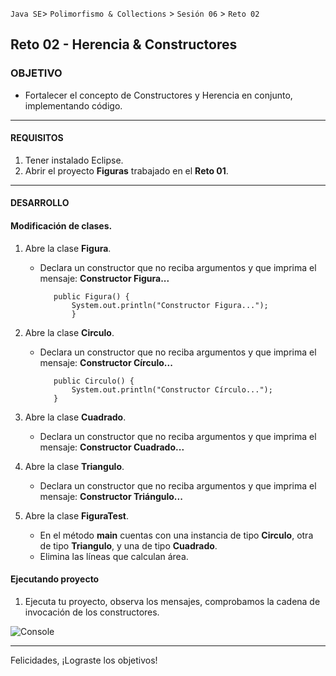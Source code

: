 
`Java SE`> `Polimorfismo & Collections` > `Sesión 06` > `Reto 02`

## Reto 02 - Herencia & Constructores

### OBJETIVO

- Fortalecer el concepto de Constructores y Herencia en conjunto, implementando código.

<hr>

#### REQUISITOS

1. Tener instalado Eclipse.
3. Abrir el proyecto <b>Figuras</b> trabajado en el <b>Reto 01</b>.

<hr>

#### DESARROLLO
   
#### Modificación de clases.

1. Abre la clase <b>Figura</b>.

   - Declara un constructor que no reciba argumentos y que imprima el mensaje: <b>Constructor Figura...</b>
   
   			public Figura() {
				System.out.println("Constructor Figura...");
				}

2. Abre la clase <b>Circulo</b>.

   - Declara un constructor que no reciba argumentos y que imprima el mensaje: <b>Constructor Círculo...</b>
   
   			public Circulo() {
				System.out.println("Constructor Círculo...");
			}
	
3. Abre la clase <b>Cuadrado</b>.

   - Declara un constructor que no reciba argumentos y que imprima el mensaje: <b>Constructor Cuadrado...</b>
      		 
4. Abre la clase <b>Triangulo</b>.

    - Declara un constructor que no reciba argumentos y que imprima el mensaje: <b>Constructor Triángulo...</b>
   
5. Abre la clase <b>FiguraTest</b>.

   - En el método <b>main</b> cuentas con una instancia de tipo <b>Circulo</b>, otra de tipo <b>Triangulo</b>, y una de tipo <b>Cuadrado</b>.
   - Elimina las líneas que calculan área.
   
#### Ejecutando proyecto

1. Ejecuta tu proyecto, observa los mensajes, comprobamos la cadena de invocación de los constructores.

![Console](https://user-images.githubusercontent.com/56565204/67810841-012cdd80-fa61-11e9-873f-8098b65cce05.png)

<hr>

Felicidades, ¡Lograste los objetivos!
